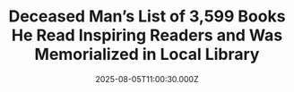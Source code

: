 ---
title: "Deceased Man’s List of 3,599 Books He Read Inspiring Readers and Was Memorialized in Local Library"
date: 2025-08-05T11:00:30.000Z
category: Human Kindness
externalLink: "https://www.goodnewsnetwork.org/deceased-mans-list-of-3599-books-he-read-inspiring-readers-and-was-memorialized-in-local-library/"
image: ""
excerpt: "A deceased man’s goliath list of every book he ever read is inspiring readers young and old alike after it was turned into a popular website. Passing away at the age of 92 on July 1st of this year, former Marine and social worker Dan Pelzer had for years committed himself to reading 100 pages […] The post Deceased Man’s…"
---